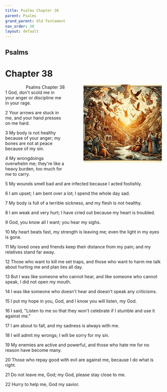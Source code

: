 ```yaml
---
title: Psalms Chapter 38
parent: Psalms
grand_parent: Old Testament
nav_order: 38
layout: default
---
```


## Psalms

# Chapter 38

<div style="clear: both; text-align: right;">
    <div style="max-width: 50%; height: auto; float: right; margin: 0 0 10px 10px; padding-left: 10%;">
        <img src="/assets/Image/Psalms/500/38.jpg" alt="Psalms Chapter 38" class="chapter-image">
    </div>
    <figcaption style="font-size: 14px; text-align: right;">Psalms Chapter 38</figcaption>
</div>
1 God, don't scold me in your anger or discipline me in your rage.

2 Your arrows are stuck in me, and your hand presses on me hard.

3 My body is not healthy because of your anger; my bones are not at peace because of my sin.

4 My wrongdoings overwhelm me; they're like a heavy burden, too much for me to carry.

5 My wounds smell bad and are infected because I acted foolishly.

6 I am upset; I am bent over a lot; I spend the whole day sad.

7 My body is full of a terrible sickness, and my flesh is not healthy.

8 I am weak and very hurt; I have cried out because my heart is troubled.

9 God, you know all I want; you hear my sighs.

10 My heart beats fast, my strength is leaving me; even the light in my eyes is gone.

11 My loved ones and friends keep their distance from my pain; and my relatives stand far away.

12 Those who want to kill me set traps, and those who want to harm me talk about hurting me and plan lies all day.

13 But I was like someone who cannot hear, and like someone who cannot speak, I did not open my mouth.

14 I was like someone who doesn't hear and doesn't speak any criticisms.

15 I put my hope in you, God, and I know you will listen, my God.

16 I said, "Listen to me so that they won't celebrate if I stumble and use it against me."

17 I am about to fall, and my sadness is always with me.

18 I will admit my wrongs; I will be sorry for my sin.

19 My enemies are active and powerful, and those who hate me for no reason have become many.

20 Those who repay good with evil are against me, because I do what is right.

21 Do not leave me, God; my God, please stay close to me.

22 Hurry to help me, God my savior.


